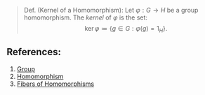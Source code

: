 > Def. (Kernel of a Homomorphism): Let $\varphi: G \to H$ be a group homomorphism. The *kernel* of $\varphi$ is the set: $$\ker{\varphi}\coloneqq \{g \in G: \varphi(g) = 1_{H}\}.$$ 

## References:
1. [Group](../Introduction%20to%20Groups/Group.md)
2. [Homomorphism](../Introduction%20to%20Groups/Homomorphism.md)
3. [Fibers of Homomorphisms](Fibers%20of%20Homomorphisms.md)